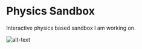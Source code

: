 # Physics Sandbox

Interactive physics based sandbox I am working on.

![alt-text](https://github.com/RusLanParty/PhysicsSandbox/blob/main/Demo.gif)
